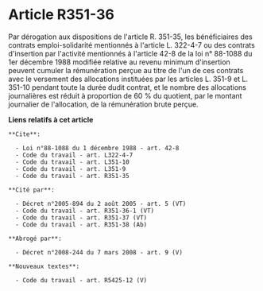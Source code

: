 # Article R351-36

Par dérogation aux dispositions de l'article R. 351-35, les bénéficiaires des contrats emploi-solidarité mentionnés à
l'article L. 322-4-7 ou des contrats d'insertion par l'activité mentionnés à l'article 42-8 de la loi n° 88-1088 du 1er
décembre 1988 modifiée relative au revenu minimum d'insertion peuvent cumuler la rémunération perçue au titre de l'un de ces
contrats avec le versement des allocations instituées par les articles L. 351-9 et L. 351-10 pendant toute la durée dudit
contrat, et le nombre des allocations journalières est réduit à proportion de 60 % du quotient, par le montant journalier de
l'allocation, de la rémunération brute perçue.

**Liens relatifs à cet article**

	**Cite**:

	  - Loi n°88-1088 du 1 décembre 1988 - art. 42-8
	  - Code du travail - art. L322-4-7
	  - Code du travail - art. L351-10
	  - Code du travail - art. L351-9
	  - Code du travail - art. R351-35

	**Cité par**:

	  - Décret n°2005-894 du 2 août 2005 - art. 5 (VT)
	  - Code du travail - art. R351-36-1 (VT)
	  - Code du travail - art. R351-37 (VT)
	  - Code du travail - art. R351-38 (Ab)

	**Abrogé par**:

	  - Décret n°2008-244 du 7 mars 2008 - art. 9 (V)

	**Nouveaux textes**:

	  - Code du travail - art. R5425-12 (V)
